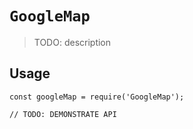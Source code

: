 # `GoogleMap`

> TODO: description

## Usage

```
const googleMap = require('GoogleMap');

// TODO: DEMONSTRATE API
```
